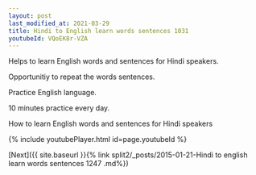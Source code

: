 ```yaml
---
layout: post
last_modified_at: 2021-03-29
title: Hindi to English learn words sentences 1031 
youtubeId: VQoEK8r-VZA
---
```

 
 
Helps to learn English words and sentences for Hindi speakers.

Opportunitiy to repeat the words sentences. 

Practice English language. 
 
10 minutes practice every day. 
 
How to learn English words and sentences for Hindi speakers 
 
{% include youtubePlayer.html id=page.youtubeId %}
 
 
[Next]({{ site.baseurl }}{% link  split2/_posts/2015-01-21-Hindi to english learn words sentences 1247 .md%})
 
